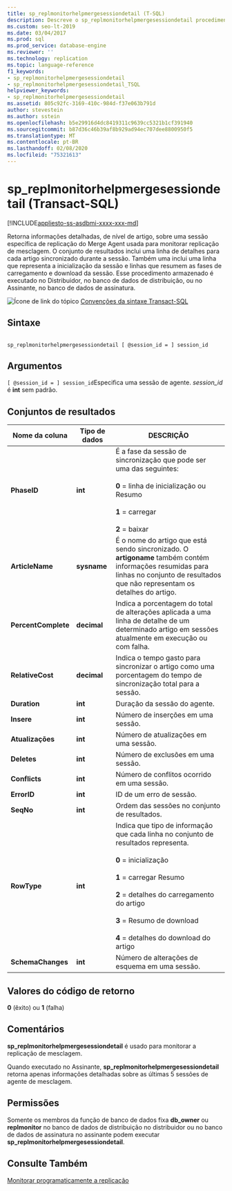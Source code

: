 ```yaml
---
title: sp_replmonitorhelpmergesessiondetail (T-SQL)
description: Descreve o sp_replmonitorhelpmergesessiondetail procedimento armazenado que retorna informações detalhadas em nível de artigo sobre uma sessão de Agente de Mesclagem de replicação específica.
ms.custom: seo-lt-2019
ms.date: 03/04/2017
ms.prod: sql
ms.prod_service: database-engine
ms.reviewer: ''
ms.technology: replication
ms.topic: language-reference
f1_keywords:
- sp_replmonitorhelpmergesessiondetail
- sp_replmonitorhelpmergesessiondetail_TSQL
helpviewer_keywords:
- sp_replmonitorhelpmergesessiondetail
ms.assetid: 805c92fc-3169-410c-984d-f37e063b791d
author: stevestein
ms.author: sstein
ms.openlocfilehash: b5e29916d4dc8419311c9639cc5321b1cf391940
ms.sourcegitcommit: b87d36c46b39af8b929ad94ec707dee8800950f5
ms.translationtype: MT
ms.contentlocale: pt-BR
ms.lasthandoff: 02/08/2020
ms.locfileid: "75321613"
---
```

# <a name="sp_replmonitorhelpmergesessiondetail-transact-sql"></a>sp_replmonitorhelpmergesessiondetail (Transact-SQL)
[!INCLUDE[appliesto-ss-asdbmi-xxxx-xxx-md](../../includes/appliesto-ss-asdbmi-xxxx-xxx-md.md)]

  Retorna informações detalhadas, de nível de artigo, sobre uma sessão específica de replicação do Merge Agent usada para monitorar replicação de mesclagem. O conjunto de resultados inclui uma linha de detalhes para cada artigo sincronizado durante a sessão. Também uma inclui uma linha que representa a inicialização da sessão e linhas que resumem as fases de carregamento e download da sessão. Esse procedimento armazenado é executado no Distribuidor, no banco de dados de distribuição, ou no Assinante, no banco de dados de assinatura.  
  
 ![Ícone de link do tópico](../../database-engine/configure-windows/media/topic-link.gif "Ícone de link do tópico") [Convenções da sintaxe Transact-SQL](../../t-sql/language-elements/transact-sql-syntax-conventions-transact-sql.md)  
  
## <a name="syntax"></a>Sintaxe  
  
```  
  
sp_replmonitorhelpmergesessiondetail [ @session_id = ] session_id  
```  
  
## <a name="arguments"></a>Argumentos  
`[ @session_id = ] session_id`Especifica uma sessão de agente. *session_id* é **int** sem padrão.  
  
## <a name="result-sets"></a>Conjuntos de resultados  
  
|Nome da coluna|Tipo de dados|DESCRIÇÃO|  
|-----------------|---------------|-----------------|  
|**PhaseID**|**int**|É a fase da sessão de sincronização que pode ser uma das seguintes:<br /><br /> **0** = linha de inicialização ou Resumo<br /><br /> **1** = carregar<br /><br /> **2** = baixar|  
|**ArticleName**|**sysname**|É o nome do artigo que está sendo sincronizado. O **artigoname** também contém informações resumidas para linhas no conjunto de resultados que não representam os detalhes do artigo.|  
|**PercentComplete**|**decimal**|Indica a porcentagem do total de alterações aplicada a uma linha de detalhe de um determinado artigo em sessões atualmente em execução ou com falha.|  
|**RelativeCost**|**decimal**|Indica o tempo gasto para sincronizar o artigo como uma porcentagem do tempo de sincronização total para a sessão.|  
|**Duration**|**int**|Duração da sessão do agente.|  
|**Insere**|**int**|Número de inserções em uma sessão.|  
|**Atualizações**|**int**|Número de atualizações em uma sessão.|  
|**Deletes**|**int**|Número de exclusões em uma sessão.|  
|**Conflicts**|**int**|Número de conflitos ocorrido em uma sessão.|  
|**ErrorID**|**int**|ID de um erro de sessão.|  
|**SeqNo**|**int**|Ordem das sessões no conjunto de resultados.|  
|**RowType**|**int**|Indica que tipo de informação que cada linha no conjunto de resultados representa.<br /><br /> **0** = inicialização<br /><br /> **1** = carregar Resumo<br /><br /> **2** = detalhes do carregamento do artigo<br /><br /> **3** = Resumo de download<br /><br /> **4** = detalhes do download do artigo|  
|**SchemaChanges**|**int**|Número de alterações de esquema em uma sessão.|  
  
## <a name="return-code-values"></a>Valores do código de retorno  
 **0** (êxito) ou **1** (falha)  
  
## <a name="remarks"></a>Comentários  
 **sp_replmonitorhelpmergesessiondetail** é usado para monitorar a replicação de mesclagem.  
  
 Quando executado no Assinante, **sp_replmonitorhelpmergesessiondetail** retorna apenas informações detalhadas sobre as últimas 5 sessões de agente de mesclagem.  
  
## <a name="permissions"></a>Permissões  
 Somente os membros da função de banco de dados fixa **db_owner** ou **replmonitor** no banco de dados de distribuição no distribuidor ou no banco de dados de assinatura no assinante podem executar **sp_replmonitorhelpmergesessiondetail**.  
  
## <a name="see-also"></a>Consulte Também  
 [Monitorar programaticamente a replicação](../../relational-databases/replication/monitor/programmatically-monitor-replication.md)  
  
  
